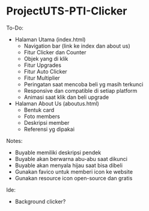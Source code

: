# ProjectUTS-PTI-Clicker

To-Do:
- Halaman Utama (index.html)
  - Navigation bar (link ke index dan about us)
  - Fitur Clicker dan Counter
  - Objek yang di klik
  - Fitur Upgrades
  - Fitur Auto Clicker
  - Fitur Multiplier
  - Peringatan saat mencoba beli yg masih terkunci
  - Responsive dan compatible di setiap platform
  - Animasi saat klik dan beli upgrade
- Halaman About Us (aboutus.html)
  - Bentuk card
  - Foto members
  - Deskripsi member
  - Referensi yg dipakai
  
Notes:
- Buyable memiliki deskripsi pendek
- Buyable akan berwarna abu-abu saat dikunci
- Buyable akan menyala hijau saat bisa dibeli
- Gunakan favico untuk memberi icon ke website
- Gunakan resource icon open-source dan gratis

Ide:
- Background clicker?

